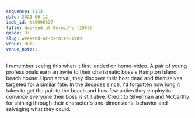 ```yaml
---
sequence: 1113
date: 2021-06-12
imdb_id: tt0098627
title: Weekend at Bernie's (1989)
grade: D+
slug: weekend-at-bernies-1989
venue: Hulu
venue_notes:
---
```


I remember seeing this when it first landed on home-video. A pair of young professionals earn an invite to their charismatic boss's Hampton Island beach house. Upon arrival, they discover their host dead and themselves targeted for a similar fate. In the decades since, I'd forgotten how long it takes to get the pair to the beach and how few antics they employ to convince everyone their boss is still alive. Credit to Silverman and McCarthy for shining through their character's one-dimensional behavior and salvaging what they could.
